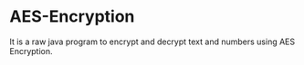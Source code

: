 # AES-Encryption
It is a raw java program to encrypt and decrypt text and numbers using AES Encryption.
